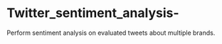 # Twitter_sentiment_analysis-
Perform sentiment analysis on evaluated tweets about multiple brands. 
